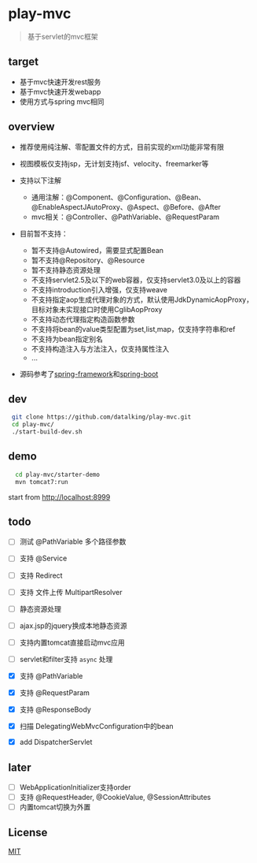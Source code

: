 # play-mvc   
>基于servlet的mvc框架   

## target
- 基于mvc快速开发rest服务
- 基于mvc快速开发webapp
- 使用方式与spring mvc相同

## overview
- 推荐使用纯注解、零配置文件的方式，目前实现的xml功能非常有限
- 视图模板仅支持jsp，无计划支持jsf、velocity、freemarker等   
- 支持以下注解
    - 通用注解：@Component、@Configuration、@Bean、@EnableAspectJAutoProxy、@Aspect、@Before、@After
    - mvc相关：@Controller、@PathVariable、@RequestParam
- 目前暂不支持：
    - 暂不支持@Autowired，需要显式配置Bean  
    - 暂不支持@Repository、@Resource  
    - 暂不支持静态资源处理  
    - 不支持servlet2.5及以下的web容器，仅支持servlet3.0及以上的容器
    - 不支持introduction引入增强，仅支持weave  
    - 不支持指定aop生成代理对象的方式，默认使用JdkDynamicAopProxy，目标对象未实现接口时使用CglibAopProxy
    - 不支持动态代理指定构造函数参数
    - 不支持将bean的value类型配置为set,list,map，仅支持字符串和ref  
    - 不支持为bean指定别名
    - 不支持构造注入与方法注入，仅支持属性注入
    - ...
    
- 源码参考了[spring-framework](https://github.com/spring-projects/spring-framework)和[spring-boot](https://github.com/spring-projects/spring-boot) 

## dev 
```sh
 git clone https://github.com/datalking/play-mvc.git
 cd play-mvc/
 ./start-build-dev.sh
```

## demo
```sh
  cd play-mvc/starter-demo
  mvn tomcat7:run
```

start from [http://localhost:8999](http://localhost:8999)

## todo


- [ ] 测试 @PathVariable 多个路径参数
- [ ] 支持 @Service
- [ ] 支持 Redirect 
- [ ] 支持 文件上传 MultipartResolver 
- [ ] 静态资源处理
- [ ] ajax.jsp的jquery换成本地静态资源
- [ ] 支持内置tomcat直接启动mvc应用 
- [ ] servlet和filter支持 `async` 处理

- [x] 支持 @PathVariable
- [x] 支持 @RequestParam 
- [x] 支持 @ResponseBody 
- [x] 扫描 DelegatingWebMvcConfiguration中的bean
- [x] add DispatcherServlet 

## later

- [ ] WebApplicationInitializer支持order 
- [ ] 支持 @RequestHeader, @CookieValue, @SessionAttributes 
- [ ] 内置tomcat切换为外置 

## License

[MIT](http://opensource.org/licenses/MIT)




